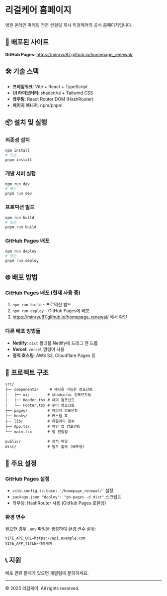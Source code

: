 # 리걸케어 홈페이지

병원 온라인 마케팅 전문 컨설팅 회사 리걸케어의 공식 홈페이지입니다.

## 🚀 배포된 사이트

**GitHub Pages**: https://minryu87.github.io/homepage_renewal/

## 🛠 기술 스택

- **프레임워크**: Vite + React + TypeScript
- **UI 라이브러리**: shadcn/ui + Tailwind CSS
- **라우팅**: React Router DOM (HashRouter)
- **패키지 매니저**: npm/pnpm

## 📦 설치 및 실행

### 의존성 설치
```bash
npm install
# 또는
pnpm install
```

### 개발 서버 실행
```bash
npm run dev
# 또는
pnpm run dev
```

### 프로덕션 빌드
```bash
npm run build
# 또는
pnpm run build
```

### GitHub Pages 배포
```bash
npm run deploy
# 또는
pnpm run deploy
```

## 🌐 배포 방법

### GitHub Pages 배포 (현재 사용 중)
1. `npm run build` - 프로덕션 빌드
2. `npm run deploy` - GitHub Pages에 배포
3. https://minryu87.github.io/homepage_renewal/ 에서 확인

### 다른 배포 방법들
- **Netlify**: `dist` 폴더를 Netlify에 드래그 앤 드롭
- **Vercel**: `vercel` 명령어 사용
- **정적 호스팅**: AWS S3, Cloudflare Pages 등

## 📁 프로젝트 구조

```
src/
├── components/     # 재사용 가능한 컴포넌트
│   ├── ui/        # shadcn/ui 컴포넌트들
│   ├── Header.tsx # 헤더 컴포넌트
│   └── Footer.tsx # 푸터 컴포넌트
├── pages/         # 페이지 컴포넌트
├── hooks/         # 커스텀 훅
├── lib/           # 유틸리티 함수
├── App.tsx        # 메인 앱 컴포넌트
└── main.tsx       # 앱 진입점

public/            # 정적 파일
dist/              # 빌드 출력 (배포용)
```

## 🔧 주요 설정

### GitHub Pages 설정
- `vite.config.ts`: `base: '/homepage_renewal/'` 설정
- `package.json`: `"deploy": "gh-pages -d dist"` 스크립트
- 라우팅: HashRouter 사용 (GitHub Pages 호환성)

### 환경 변수
필요한 경우 `.env` 파일을 생성하여 환경 변수 설정:

```env
VITE_API_URL=https://api.example.com
VITE_APP_TITLE=리걸케어
```

## 📞 지원

배포 관련 문제가 있으면 개발팀에 문의하세요.

---

© 2025 리걸케어. All rights reserved.
